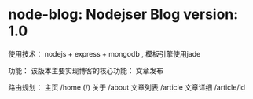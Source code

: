 node-blog: Nodejser Blog
version: 1.0
=========
使用技术：
nodejs + express + mongodb , 模板引擎使用jade

功能：
该版本主要实现博客的核心功能： 文章发布

路由规划：
主页 /home (/)
关于 /about
文章列表 /article
文章详细 /article/id
